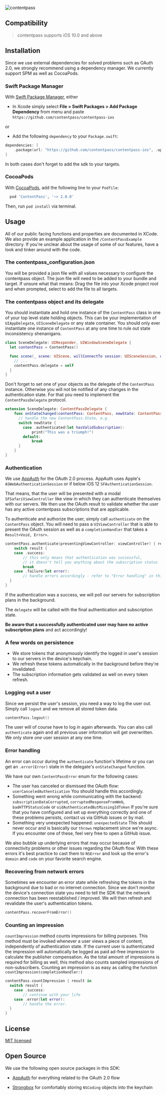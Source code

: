 ![contentpass](https://www.contentpass.de/img/logo.svg)



## Compatibility


> contentpass supports iOS 10.0 and above



## Installation

Since we use external dependencies for solved problems such as OAuth 2.0, we strongly recommend using a dependency manager.
We currently support SPM as well as CocoaPods.



### Swift Package Manager

With [Swift Package Manager](https://swift.org/package-manager), either
* In Xcode simply select **File > Swift Packages > Add Package Dependency** from menu and paste `https://github.com/contentpass/contentpass-ios`

or

* Add the following `dependency` to your `Package.swift`:
```swift
dependencies: [
    .package(url: "https://github.com/contentpass/contentpass-ios", .upToNextMajor(from: "2.1.0"))
]
```

In both cases don't forget to add the sdk to your targets.



### CocoaPods

With [CocoaPods](https://guides.cocoapods.org/using/getting-started.html), add the following line to your `Podfile`:
```ruby
  pod 'ContentPass', '~> 2.0.0'
```

Then, run `pod install` via terminal.



## Usage

All of our public facing functions and properties are documented in XCode.
We also provide an example application in the `/ContentPassExample` directory. If you're unclear about the usage of some of our features, have a look and tinker around with the code.

### The contentpass_configuration.json

You will be provided a json file with all values necessary to configure the contentpass object. The json file will need to be added to your bundle and target.
If unsure what that means: Drag the file into your Xcode project root and when prompted, select to add the file to all targets.

### The contentpass object and its delegate

You should instantiate and hold one instance of the `ContentPass` class in one of your top level state holding objects. This can be your implementation of `UIAppDelegate`, `UISceneDelegate` or any state container. You should only ever instantiate one instance of `ContentPass` at any one time to rule out state inconsistency shenanigans.


```swift
class SceneDelegate: UIResponder, UIWindowSceneDelegate {
  let contentPass = ContentPass()

  func scene(_ scene: UIScene, willConnectTo session: UISceneSession, options connectionOptions: UIScene.ConnectionOptions) {
    // ...
    contentPass.delegate = self
  }
}
```

Don't forget to set one of your objects as the delegate of the `ContentPass` instance. Otherwise you will not be notified of any changes in the authentication state. For that you need to implement the `ContentPassDelegate` protocol.

```swift
extension SceneDelegate: ContentPassDelegate {
    func onStateChanged(contentPass: ContentPass, newState: ContentPass.State) {
      // handle the new ContentPass.State, e.g.
      switch newState {
        case .authenticated(let hasValidSubscription):
	        print("This was a triumph!")
        default:
        	break
      }
    }
}
```

### Authentication

We use [AppAuth](https://github.com/openid/AppAuth-iOS) for the OAuth 2.0 process. AppAuth uses Apple's `ASWebAuthenticationSession` or if below iOS 12 `SFAuthenticationSession`.

That means, that the user will be presented with a modal `SFSafariViewController` like view in which they can authenticate themselves with our servers. We then use the OAuth result to validate whether the user has any active contentpass subscriptions that are applicable.

To authenticate and authorize the user, simply call `authenticate` on the `ContentPass` object. You will need  to pass a `UIViewController` that is able to present the OAuth session as well as a `completionHandler` that takes a `Result<Void, Error>`.

```swift
contentPass.authenticate(presentingViewController: viewController) { result in
	switch result {
    case .success:
    	// this only means that authentication was successful,
    	// it doesn't tell you anything about the subscription status
    	break
    case .failure(let error):
    	// handle errors accordingly - refer to "Error handling" in this document
  }
}
```

If the authentication was a success, we will poll our servers for subscription plans in the background.

The `delegate` will be called with the final authentication and subscription state.

**Be aware that a successfully authenticated user may have no active subscription plans** and act accordingly!

### A few words on persistence

* We store tokens that anonymously identify the logged in user's session to our servers in the device's keychain.
* We refresh these tokens automatically in the background before they're invalidated.
* The subscription information gets validated as well on every token refresh.

### Logging out a user

Since we persist the user's session, you need a way to log the user out. Simply call `logout` and we remove all stored token data.

```swift
contentPass.logout()
```

The user will of course have to log in again afterwards.
You can also call `authenticate` again and all previous user information will get overwritten.
We only store *one* user session at any one time.

### Error handling

An error can occur during the `authenticate` function's lifetime or you can get an `.error(Error)` state in the delegate's `onStateChanged` function.

We have our own `ContentPassError` enum for the following cases:

* The user has canceled or dismissed the OAuth flow: `userCanceledAuthentication`
  You should handle this accordingly.
* Something went wrong while communicating with the backend: `subscriptionDataCorrupted`, `corruptedResponseFromWeb`, `badHTTPStatusCode` or `oidAuthenticatedButMissingIdToken`
  If you're sure that you have configured and set up everything correctly and one of these problems persists, contact us via GitHub issues or by mail.
* Something very unexpected happened: `unexpectedState`
  This should never occur and is basically our `throws` replacement since we're async. If you encounter one of these, feel very free to open a GitHub issue.

We also bubble up underlying errors that may occur because of connectivity problems or other issues regarding the OAuth flow.
With these errors it's best practice to cast them to `NSError` and look up the error's `domain` and `code` on your favorite search engine.

### Recovering from network errors

Sometimes we encounter an error state while refreshing the tokens in the background due to bad or no internet connection.
Since we don't monitor the device's connection state you need to tell the SDK that the network connection has been reestablished / improved. We will then refresh and revalidate the user's authentication tokens.

```swift
contentPass.recoverFromError()
```

### Counting an impression
`countImpression` method counts impressions for billing purposes. This method must be invoked whenever a user views a piece
of content, independently of authentication state. If the current user is authenticated the impression will automatically
be logged as paid ad-free impression to calculate the publisher compensation. As the total amount of impressions is required
for billing as well, this method also counts sampled impressions of non-subscribers. Counting an impression is as easy as
calling the function `countImpression(completionHandler:)`

```swift
contentPass.countImpression { result in
  switch result {
    case .success:
    	// continue with your life
    case .error(let error):
    	// handle the error.
  }
}
```



## License

[MIT licensed](https://github.com/contentpass/contentpass-ios/blob/main/LICENSE)

## Open Source

We use the following open source packages in this SDK:

* [AppAuth](https://github.com/openid/AppAuth-iOS) for everything related to the OAuth 2.0 flow

* [Strongbox](https://github.com/granoff/Strongbox) for comfortably storing `NSCoding` objects into the keychain

